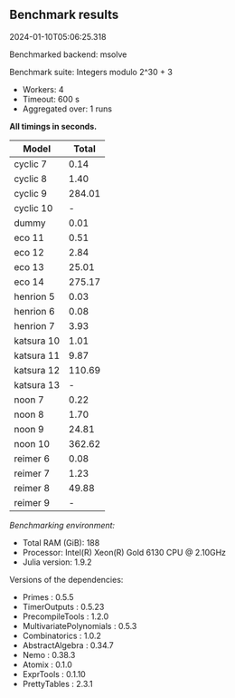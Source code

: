 ## Benchmark results

2024-01-10T05:06:25.318

Benchmarked backend: msolve

Benchmark suite: Integers modulo 2^30 + 3

- Workers: 4
- Timeout: 600 s
- Aggregated over: 1 runs

**All timings in seconds.**

|Model|Total|
|-----|---|
|cyclic 7|0.14|
|cyclic 8|1.40|
|cyclic 9|284.01|
|cyclic 10| - |
|dummy|0.01|
|eco 11|0.51|
|eco 12|2.84|
|eco 13|25.01|
|eco 14|275.17|
|henrion 5|0.03|
|henrion 6|0.08|
|henrion 7|3.93|
|katsura 10|1.01|
|katsura 11|9.87|
|katsura 12|110.69|
|katsura 13| - |
|noon 7|0.22|
|noon 8|1.70|
|noon 9|24.81|
|noon 10|362.62|
|reimer 6|0.08|
|reimer 7|1.23|
|reimer 8|49.88|
|reimer 9| - |

*Benchmarking environment:*

* Total RAM (GiB): 188
* Processor: Intel(R) Xeon(R) Gold 6130 CPU @ 2.10GHz
* Julia version: 1.9.2

Versions of the dependencies:

* Primes : 0.5.5
* TimerOutputs : 0.5.23
* PrecompileTools : 1.2.0
* MultivariatePolynomials : 0.5.3
* Combinatorics : 1.0.2
* AbstractAlgebra : 0.34.7
* Nemo : 0.38.3
* Atomix : 0.1.0
* ExprTools : 0.1.10
* PrettyTables : 2.3.1
